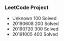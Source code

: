 

### LeetCode Project
        

+ Unknown  100 Solved
+ 20190608 200 Solved
+ 20190720 300 Solved
+ 20191005 400 Solved